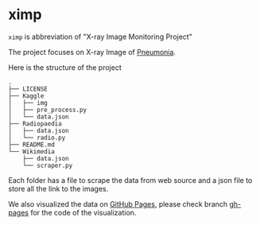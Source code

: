 # ximp
`ximp` is abbreviation of "X-ray Image Monitoring Project"

The project focuses on X-ray Image of [Pneumonia](https://en.wikipedia.org/wiki/Pneumonia).

Here is the structure of the project
```
.
├── LICENSE
├── Kaggle
│   ├── img
│   ├── pre_process.py
│   └── data.json
├── Radiopaedia
│   ├── data.json
│   └── radio.py
├── README.md
└── Wikimedia
    ├── data.json
    └── scraper.py
```

Each folder has a file to scrape the data from web source and a json file to store all the link to the images.

We also visualized the data on [GitHub Pages](https://9a24f0.github.io/ximp/), please check branch [gh-pages](https://github.com/9a24f0/ximp/tree/gh-pages) for the code of the visualization.